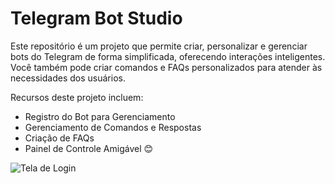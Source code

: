 # Telegram Bot Studio

Este repositório é um projeto que permite criar, personalizar e gerenciar bots do Telegram de forma simplificada, oferecendo interações inteligentes. Você também pode criar comandos e FAQs personalizados para atender às necessidades dos usuários.

Recursos deste projeto incluem:
- Registro do Bot para Gerenciamento
- Gerenciamento de Comandos e Respostas
- Criação de FAQs
- Painel de Controle Amigável 😊

![Tela de Login](https://ibb.co/tJmXdjL)
